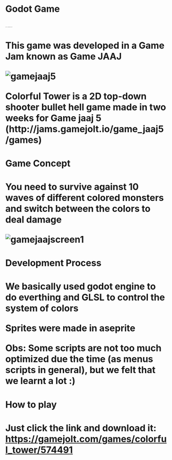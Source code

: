 <h1>Godot Game<h1>

<h1 style=font-size:1px;>Game Jaaj 5 - Developed by Noise and Tricer<h1>
  
<p>This game was developed in a Game Jam known as Game JAAJ</p>

![gamejaaj5](https://user-images.githubusercontent.com/75907263/104138308-0fbf9600-5382-11eb-9645-5e1e224fc3ee.png)

<p>Colorful Tower is a 2D top-down shooter bullet hell game made in two weeks for Game jaaj 5 (http://jams.gamejolt.io/game_jaaj5/games)</p>

<h1>Game Concept<h1>

<p>You need to survive against 10 waves of different colored monsters and switch between the colors to deal damage</p>
    
![gamejaajscreen1](https://user-images.githubusercontent.com/75907263/104138814-72fef780-5385-11eb-9369-01538d839606.png)

<h1>Development Process<h1>

 <p>We basically used godot engine to do everthing and GLSL to control the system of colors</p>
 <p>Sprites were made in aseprite</p>
    
 <p>Obs: Some scripts are not too much optimized due the time (as menus scripts in general), but we felt that we learnt a lot :)</p>
    
<h1>How to play<h1>
  
 Just click the link and download it: https://gamejolt.com/games/colorful_tower/574491
